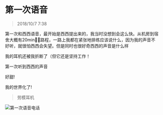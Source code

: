 # 第一次语音

> 2018/10/7 7:38

第一次和西西语音，最开始是西西提出来的，我当时没想到会这么快。从机房到宿舍大概有20min路程，一路上我都在紧张地排练应该说什么，因为我的声音不好听，就很怕西西会失望。但是同时也很好奇西西的声音是什么样

我的耳机还被我折断了（但它还是坚持工作！

第一次听到西西的声音

好甜!

我的世界化了!

> 劳模耳机

![第一次语音电话](./static/img/firstPhoneCall.JPG)
